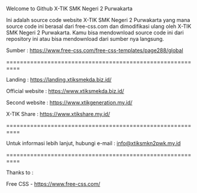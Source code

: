 Welcome to Github X-TIK SMK Negeri 2 Purwakarta

Ini adalah source code website X-TIK SMK Negeri 2 Purwakarta yang mana source code ini berasal dari free-css.com dan dimodifikasi ulang oleh X-TIK SMK Negeri 2 Purwakarta. Kamu bisa mendownload source code ini dari repository ini atau bisa mendownload dari sumber nya langsung.

Sumber : https://www.free-css.com/free-css-templates/page288/global

==========================================================

Landing : https://landing.xtiksmekda.biz.id/

Official website : https://www.xtiksmekda.biz.id/

Second website : https://www.xtikgeneration.my.id/

X-TIK Share : https://www.xtikshare.my.id/

==========================================================

Untuk informasi lebih lanjut, hubungi e-mail : info@xtiksmkn2pwk.my.id

==========================================================

Thanks to :

Free CSS - https://www.free-css.com/

